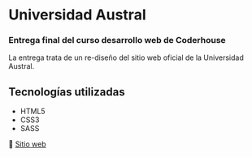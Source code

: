 # Universidad Austral

### Entrega final del curso desarrollo web de Coderhouse

La entrega trata de un re-diseño del sitio web oficial de la Universidad Austral.

## Tecnologías utilizadas

- HTML5
- CSS3
- SASS

🥵 [Sitio web](https://austral.netlify.com/)
